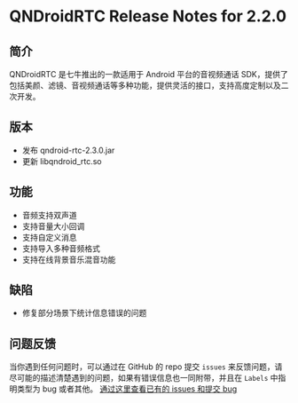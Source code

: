 # QNDroidRTC Release Notes for 2.2.0

## 简介

QNDroidRTC 是七牛推出的一款适用于 Android 平台的音视频通话 SDK，提供了包括美颜、滤镜、音视频通话等多种功能，提供灵活的接口，支持高度定制以及二次开发。

## 版本

- 发布 qndroid-rtc-2.3.0.jar
- 更新 libqndroid_rtc.so

## 功能

- 音频支持双声道
- 支持音量大小回调
- 支持自定义消息
- 支持导入多种音频格式
- 支持在线背景音乐混音功能

## 缺陷

- 修复部分场景下统计信息错误的问题

## 问题反馈

当你遇到任何问题时，可以通过在 GitHub 的 repo 提交 `issues` 来反馈问题，请尽可能的描述清楚遇到的问题，如果有错误信息也一同附带，并且在 ```Labels``` 中指明类型为 bug 或者其他。 [通过这里查看已有的 issues 和提交 bug](https://github.com/pili-engineering/QNRTC-Android/issues)
